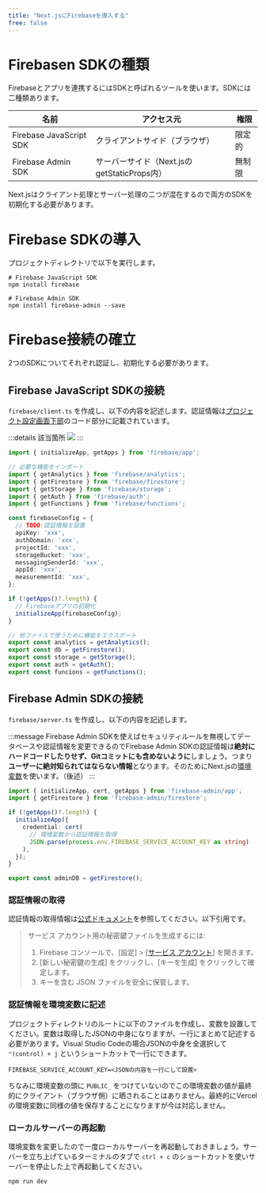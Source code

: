 ```yaml
---
title: "Next.jsにFirebaseを導入する"
free: false
---
```


# Firebasen SDKの種類

Firebaseとアプリを連携するにはSDKと呼ばれるツールを使います。SDKには二種類あります。

名前|アクセス元|権限
---|---|---
Firebase JavaScript SDK|クライアントサイド（ブラウザ）|限定的
Firebase Admin SDK|サーバーサイド（Next.jsのgetStaticProps内）|無制限

Next.jsはクライアント処理とサーバー処理の二つが混在するので両方のSDKを初期化する必要があります。

# Firebase SDKの導入

プロジェクトディレクトリで以下を実行します。

```bash:ターミナル
# Firebase JavaScript SDK
npm install firebase

# Firebase Admin SDK
npm install firebase-admin --save
```

# Firebase接続の確立

2つのSDKについてそれぞれ認証し、初期化する必要があります。

## Firebase JavaScript SDKの接続

`firebase/client.ts` を作成し、以下の内容を記述します。認証情報は[プロジェクト設定画面下部](https://console.firebase.google.com/u/0/project/_/settings/general/)のコード部分に記載されています。

:::details 該当箇所
![](https://storage.googleapis.com/zenn-user-upload/6bcc9371132f-20211124.png)
:::

```ts:firebase/client.ts
import { initializeApp, getApps } from 'firebase/app';

// 必要な機能をインポート
import { getAnalytics } from 'firebase/analytics';
import { getFirestore } from 'firebase/firestore';
import { getStorage } from 'firebase/storage';
import { getAuth } from 'firebase/auth';
import { getFunctions } from 'firebase/functions';

const firebaseConfig = {
  // TODO:認証情報を設置
  apiKey: 'xxx',
  authDomain: 'xxx',
  projectId: 'xxx',
  storageBucket: 'xxx',
  messagingSenderId: 'xxx',
  appId: 'xxx',
  measurementId: 'xxx',
};

if (!getApps()?.length) {
  // Firebaseアプリの初期化
  initializeApp(firebaseConfig);
}

// 他ファイルで使うために機能をエクスポート
export const analytics = getAnalytics();
export const db = getFirestore();
export const storage = getStorage();
export const auth = getAuth();
export const funcions = getFunctions();
```

## Firebase Admin SDKの接続

`firebase/server.ts` を作成し、以下の内容を記述します。

:::message
Firebase Admin SDKを使えばセキュリティルールを無視してデータベースや認証情報を変更できるのでFirebase Admin SDKの認証情報は**絶対にハードコードしたりせず、Gitコミットにも含めないように**しましょう。つまり**ユーザーに絶対知られてはならない情報**となります。そのためにNext.jsの[環境変数](https://nextjs-ja-translation-docs.vercel.app/docs/basic-features/environment-variables)を使います。（後述）
:::

```ts:firebase/server.ts
import { initializeApp, cert, getApps } from 'firebase-admin/app';
import { getFirestore } from 'firebase-admin/firestore';

if (!getApps()?.length) {
  initializeApp({
    credential: cert(
      // 環境変数から認証情報を取得
      JSON.parse(process.env.FIREBASE_SERVICE_ACCOUNT_KEY as string)
    ),
  });
}

export const adminDB = getFirestore();
```

### 認証情報の取得

認証情報の取得情報は[公式ドキュメント](https://firebase.google.cn/docs/admin/setup?hl=ja#initialize-sdk)を参照してください。以下引用です。

> サービス アカウント用の秘密鍵ファイルを生成するには:
> 1. Firebase コンソールで、[設定] > [[サービス アカウント](https://console.firebase.google.com/project/_/settings/serviceaccounts/adminsdk?hl=ja)] を開きます。
> 2. [新しい秘密鍵の生成] をクリックし、[キーを生成] をクリックして確定します。
> 3. キーを含む JSON ファイルを安全に保管します。

### 認証情報を環境変数に記述

プロジェクトディレクトリのルートに以下のファイルを作成し、変数を設置してください。変数は取得したJSONの中身になりますが、一行にまとめて記述する必要があります。Visual Studio Codeの場合JSONの中身を全選択して `⌃(control) + j` というショートカットで一行にできます。

```env:.env.local
FIREBASE_SERVICE_ACCOUNT_KEY=<JSONの内容を一行にして設置>
```

ちなみに環境変数の頭に `PUBLIC_` をつけていないのでこの環境変数の値が最終的にクライアント（ブラウザ側）に晒されることはありません。最終的にVercelの環境変数に同様の値を保存することになりますが今は対応しません。

### ローカルサーバーの再起動

環境変数を変更したので一度ローカルサーバーを再起動しておきましょう。サーバーを立ち上げているターミナルのタブで `ctrl + c` のショートカットを使いサーバーを停止した上で再起動してください。

```bash:ターミナル
npm run dev
```